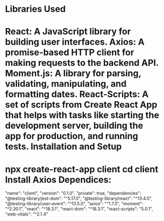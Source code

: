 # Libraries Used

React: A JavaScript library for building user interfaces.
Axios: A promise-based HTTP client for making requests to the backend API.
Moment.js: A library for parsing, validating, manipulating, and formatting dates.
React-Scripts: A set of scripts from Create React App that helps with tasks like starting the development server, building the app for production, and running tests.
Installation and Setup
=========================
npx create-react-app client
cd client
Install Axios
Dependices:
==============
"name": "client",
"version": "0.1.0",
"private": true,
"dependencies":
"@testing-library/jest-dom": "^5.17.0",
"@testing-library/react": "^13.4.0",
"@testing-library/user-event": "^13.5.0",
"axios": "^1.7.3",
"moment": "^2.30.1",
"react": "^18.3.1",
"react-dom": "^18.3.1",
"react-scripts": "5.0.1",
"web-vitals": "^2.1.4"
